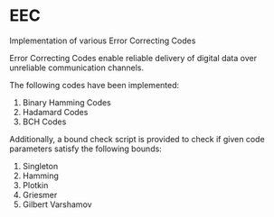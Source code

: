 # EEC
Implementation of various Error Correcting Codes

Error Correcting Codes enable reliable delivery of digital data over unreliable communication channels. 

The following codes have been implemented:
1. Binary Hamming Codes
2. Hadamard Codes
3. BCH Codes

Additionally, a bound check script is provided to check if given code parameters satisfy the following bounds:
1. Singleton
2. Hamming
3. Plotkin
4. Griesmer
5. Gilbert Varshamov
